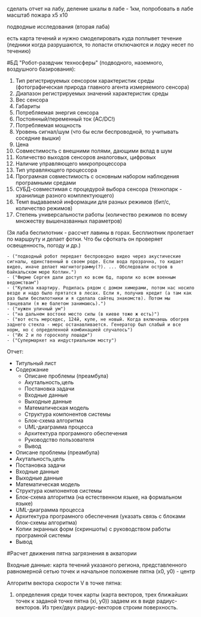 сделать отчет на лабу, деление шкалы в лабе - 1км, попробовать в лабе масштаб пожара х5 х10

подводные исследования (вторая лаба)

есть карта течений и нужно смоделировать куда поплывет течение (ледники когда разрушаются, то лопасти отключаются и лодку несет по течению)

#БД "Робот-развдчик техносферы" (подводного, наземного, воздушного базирования):

1. Тип регистрируемых сенсором характеристик среды (фотографическая природа главного агента измеряемого сенсора)
2. Диапазон регистрируемых значений характеристик среды
3. Вес сенсора
4. Габариты
5. Потребляемая энергия сенсора
6. Постоянный/переменный ток (AC/DC!)
7. Потребляемая мощность
8. Уровень сигнал/шум (что бы если беспроводной, то учитывать соседние вышки)
9. Цена
10. Совместимость с внешними полями, дающими вклад в шум
11. Количество выходов сенсоров аналоговых, цифровых
12. Наличие управляющего микропроцессора
13. Тип управляющего процессора
14. Програмная совместимость с основным набором наблюдения програмными средами
15. СУБД-совместимая с процедурой выбора сенсора (технопарк - хранилище разного комплектующего)
16. Темп выдаваемой информации для разных режимов (бит/с, количество режимов)
17. Степень универсальности работы (количество режимов по всему множеству вышеназванных параметров)

(3я лаба беспилотник - рассчет лавины в горах. Бесплиотник пролетает по маршруту и делает фотки. Что бы сфоткать он проверяет освещенность, погоду и др.)

	- ("подводный робот передает беспроводно видео через акустические сигналы, единственный в своем роде. Если вода прозрачна, то кидает видео, иначе делает магнитограмму(?). ... Обследовали остров в байкальском море Котлин.")
	- ("Фирме Сергея дали доступ ко всем бд, пароли ко всем военным ведомствам")
	- ("Купила квартиру. Родилась рядом с домом химерами, потом нас носило везде и надо было прятатся в лесах. Если я, получив кредит (а там как раз были беспилотники и я сделала сайтец знакомств). Потом мы танцевали (я же балетом занимаюсь).")
	- ("нужен уличный ум")
	- ("на дальнем востоке место силы (в киеве тоже ж есть)")
	- ("вот есть мерседес, 124й, купе, не новый. Когда включаешь обогрев заднего стекла - мерс останавливается. Генератор был слабый и все норм, но с определенной комбинацией случалось")
	- ("Их 2 и по гороскопу лошади")
	- ("Супермаркет на индустриальном мосту")


Отчет:

- Титульный лист
- Содержание
	- Описане проблемы (преамбула)
	- Акутальность,цель
	- Постановка задачи
	- Входные данные
	- Выходные данные
	- Математическая модель
	- Структура компонентов системы
	- Блок-схема алгоритма
	- UML-диаграмма процесса
	- Архитектура програмного обеспечения
	- Руководство пользователя
	- Вывод
- Описане проблемы (преамбула)
- Акутальность,цель
- Постановка задачи
- Входные данные
- Выходные данные
- Математическая модель
- Структура компонентов системы
- Блок-схема алгоритма (на естественном языке, на формальном языке)
- UML-диаграмма процесса
- Архитектура програмного обеспечения (указать связь  с блоками блок-схемы алгоритма)
- Копии экранных форм (скриншоты) с руководством работы програмной системы
- Вывод


#Расчет движения пятна загрязнения в акватории

Входные данные: карта течений указаного региона, представленного равномерной сетью точек и начальное положение пятна (х0, y0) - центр


Алгоритм вектора скорости V в точке пятна:

1) определения  среди точек карты (карта векторов, трех ближайших точек к заданой точке пятна (хi, y0)) задаем их в виде радиус-векторов. Из трех/двух радиус-векторов строим поверхность.

